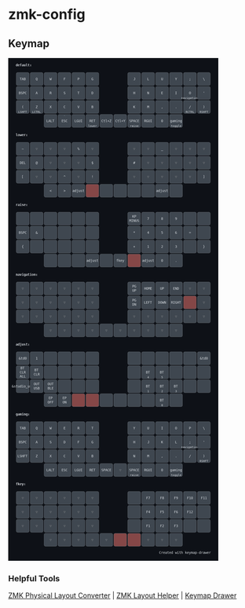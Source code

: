 # zmk-config

## Keymap

![Keymap](keymap.png "Keymap Visualization")

### Helpful Tools

[ZMK Physical Layout Converter](https://zmk-physical-layout-converter.streamlit.app/) | [ZMK Layout Helper](https://zmk-layout-helper.netlify.app/) | [Keymap Drawer](https://keymap-drawer.streamlit.app/)



